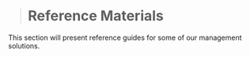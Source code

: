 ># Reference Materials

This section will present reference guides for some of our management solutions.
